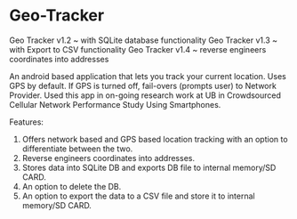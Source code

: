Geo-Tracker
===========

Geo Tracker v1.2 ~ with SQLite database functionality
Geo Tracker v1.3 ~ with Export to CSV functionality
Geo Tracker v1.4 ~ reverse engineers coordinates into addresses

An android based application that lets you track your current location.
Uses GPS by default. If GPS is turned off, fail-overs (prompts user) to Network Provider.
Used this app in on-going research work at UB in Crowdsourced Cellular Network 
Performance Study Using Smartphones.

Features:

1. Offers network based and GPS based location tracking with an option to differentiate between the two.
2. Reverse engineers coordinates into addresses.
3. Stores data into SQLite DB and exports DB file to internal memory/SD CARD.
4. An option to delete the DB.
5. An option to export the data to a CSV file and store it to internal memory/SD CARD.
